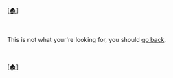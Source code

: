 <!-- u251008-->

[[🏠︎](../)]

<br/>

This is not what your're looking for, you should [go back](../).

<br/>

[[🏠︎](../)]
